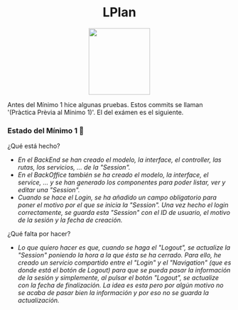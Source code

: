 <h1 align="center"> LPlan </h1>

<p align="center">
  <img width="138" height="150" src="https://grupo3ea.files.wordpress.com/2023/02/lamasia.png">
</p>

Antes del Mínimo 1 hice algunas pruebas. Estos commits se llaman '(Pràctica Prèvia al Mínimo 1)'. 
El del exámen es el siguiente.

### Estado del Mínimo 1 🔧

¿Qué está hecho?

* _En el BackEnd se han creado el modelo, la interface, el controller, las rutas, los servicios, ... de la "Session"._
* _En el BackOffice también se ha creado el modelo, la interface, el service, ... y se han generado los componentes para poder listar, ver y editar una "Session"._
* _Cuando se hace el Login, se ha añadido un campo obligatorio para poner el motivo por el que se inicia la "Session". Una vez hecho el login correctamente, se guarda esta "Session" con el ID de usuario, el motivo de la sesión y la fecha de creación._

¿Qué falta por hacer?

* _Lo que quiero hacer es que, cuando se haga el "Logout", se actualize la "Session" poniendo la hora a la que ésta se ha cerrado. Para ello, he creado un servicio compartido entre el "Login" y el "Navigation" (que es donde está el botón de Logout) para que se pueda pasar la información de la sesión y simplemente, al pulsar el botón "Logout", se actualize con la fecha de finalización. La idea es esta pero por algún motivo no se acaba de pasar bien la información y por eso no se guarda la actualización._